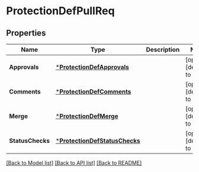 # ProtectionDefPullReq

## Properties
Name | Type | Description | Notes
------------ | ------------- | ------------- | -------------
**Approvals** | [***ProtectionDefApprovals**](ProtectionDefApprovals.md) |  | [optional] [default to null]
**Comments** | [***ProtectionDefComments**](ProtectionDefComments.md) |  | [optional] [default to null]
**Merge** | [***ProtectionDefMerge**](ProtectionDefMerge.md) |  | [optional] [default to null]
**StatusChecks** | [***ProtectionDefStatusChecks**](ProtectionDefStatusChecks.md) |  | [optional] [default to null]

[[Back to Model list]](../README.md#documentation-for-models) [[Back to API list]](../README.md#documentation-for-api-endpoints) [[Back to README]](../README.md)

